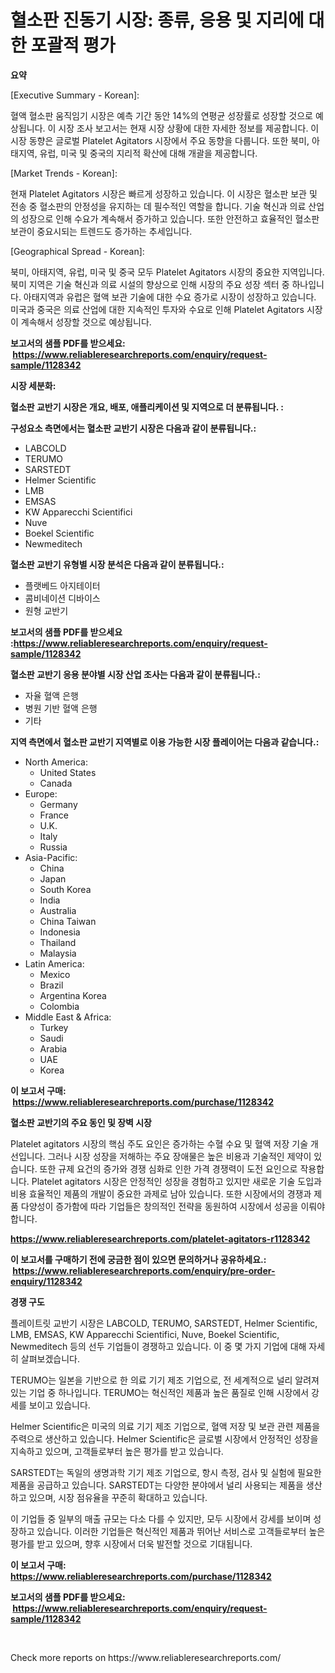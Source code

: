 <p><h1>혈소판 진동기 시장: 종류, 응용 및 지리에 대한 포괄적 평가</h1></p><p><strong>요약</strong></p>
<p><p>[Executive Summary - Korean]:</p><p>혈액 혈소판 움직임기 시장은 예측 기간 동안 14%의 연평균 성장률로 성장할 것으로 예상됩니다. 이 시장 조사 보고서는 현재 시장 상황에 대한 자세한 정보를 제공합니다. 이 시장 동향은 글로벌 Platelet Agitators 시장에서 주요 동향을 다룹니다. 또한 북미, 아태지역, 유럽, 미국 및 중국의 지리적 확산에 대해 개괄을 제공합니다.</p><p>[Market Trends - Korean]:</p><p>현재 Platelet Agitators 시장은 빠르게 성장하고 있습니다. 이 시장은 혈소판 보관 및 전송 중 혈소판의 안정성을 유지하는 데 필수적인 역할을 합니다. 기술 혁신과 의료 산업의 성장으로 인해 수요가 계속해서 증가하고 있습니다. 또한 안전하고 효율적인 혈소판 보관이 중요시되는 트렌드도 증가하는 추세입니다.</p><p>[Geographical Spread - Korean]:</p><p>북미, 아태지역, 유럽, 미국 및 중국 모두 Platelet Agitators 시장의 중요한 지역입니다. 북미 지역은 기술 혁신과 의료 시설의 향상으로 인해 시장의 주요 성장 섹터 중 하나입니다. 아태지역과 유럽은 혈액 보관 기술에 대한 수요 증가로 시장이 성장하고 있습니다. 미국과 중국은 의료 산업에 대한 지속적인 투자와 수요로 인해 Platelet Agitators 시장이 계속해서 성장할 것으로 예상됩니다.</p></p>
<p><strong>보고서의 샘플 PDF를 받으세요: &nbsp;<a href="https://www.reliableresearchreports.com/enquiry/request-sample/1128342">https://www.reliableresearchreports.com/enquiry/request-sample/1128342</a></strong></p>
<p><strong>시장 세분화:</strong></p>
<p><strong> 혈소판 교반기 시장은 개요, 배포, 애플리케이션 및 지역으로 더 분류됩니다. :</strong></p>
<p><strong>구성요소 측면에서는 혈소판 교반기 시장은 다음과 같이 분류됩니다.:</strong></p>
<p><ul><li>LABCOLD</li><li>TERUMO</li><li>SARSTEDT</li><li>Helmer Scientific</li><li>LMB</li><li>EMSAS</li><li>KW Apparecchi Scientifici</li><li>Nuve</li><li>Boekel Scientific</li><li>Newmeditech</li></ul></p>
<p><strong> 혈소판 교반기 유형별 시장 분석은 다음과 같이 분류됩니다.:</strong></p>
<p><ul><li>플랫베드 아지테이터</li><li>콤비네이션 디바이스</li><li>원형 교반기</li></ul></p>
<p><strong>보고서의 샘플 PDF를 받으세요 :<a href="https://www.reliableresearchreports.com/enquiry/request-sample/1128342">https://www.reliableresearchreports.com/enquiry/request-sample/1128342</a></strong></p>
<p><strong> 혈소판 교반기 응용 분야별 시장 산업 조사는 다음과 같이 분류됩니다.:</strong></p>
<p><ul><li>자율 혈액 은행</li><li>병원 기반 혈액 은행</li><li>기타</li></ul></p>
<p><strong>지역 측면에서 혈소판 교반기 지역별로 이용 가능한 시장 플레이어는 다음과 같습니다.:</strong></p>
<p><ul>
    <li>
        North America:
        <ul>
            <li>United States</li>
            <li>Canada</li>
        </ul>
    </li>
    <li>
        Europe:
        <ul>
            <li>Germany</li>
            <li>France</li>
            <li>U.K.</li>
            <li>Italy</li>
            <li>Russia</li>
        </ul>
    </li>
    <li>
        Asia-Pacific:
        <ul>
            <li>China</li>
            <li>Japan</li>
            <li>South Korea</li>
            <li>India</li>
            <li>Australia</li>
            <li>China Taiwan</li>
            <li>Indonesia</li>
            <li>Thailand</li>
            <li>Malaysia</li>
        </ul>
    </li>
    <li>
        Latin America:
        <ul>
            <li>Mexico</li>
            <li>Brazil</li>
            <li>Argentina Korea</li>
            <li>Colombia</li>
        </ul>
    </li>
    <li>
        Middle East & Africa:
        <ul>
            <li>Turkey</li>
            <li>Saudi</li>
            <li>Arabia</li>
            <li>UAE</li>
            <li>Korea</li>
        </ul>
    </li>
    </ul></p>
<p><strong>이 보고서 구매: &nbsp;<a href="https://www.reliableresearchreports.com/purchase/1128342">https://www.reliableresearchreports.com/purchase/1128342</a></strong></p>
<p><strong>혈소판 교반기의 주요 동인 및 장벽 시장</strong></p>
<p><p>Platelet agitators 시장의 핵심 주도 요인은 증가하는 수혈 수요 및 혈액 저장 기술 개선입니다. 그러나 시장 성장을 저해하는 주요 장애물은 높은 비용과 기술적인 제약이 있습니다. 또한 규제 요건의 증가와 경쟁 심화로 인한 가격 경쟁력이 도전 요인으로 작용합니다. Platelet agitators 시장은 안정적인 성장을 경험하고 있지만 새로운 기술 도입과 비용 효율적인 제품의 개발이 중요한 과제로 남아 있습니다. 또한 시장에서의 경쟁과 제품 다양성이 증가함에 따라 기업들은 창의적인 전략을 동원하여 시장에서 성공을 이뤄야 합니다.</p></p>
<p><strong><a href="https://www.reliableresearchreports.com/platelet-agitators-r1128342">https://www.reliableresearchreports.com/platelet-agitators-r1128342</a></strong></p>
<p><strong>이 보고서를 구매하기 전에 궁금한 점이 있으면 문의하거나 공유하세요.: &nbsp;<a href="https://www.reliableresearchreports.com/enquiry/pre-order-enquiry/1128342">https://www.reliableresearchreports.com/enquiry/pre-order-enquiry/1128342</a></strong></p>
<p><strong>경쟁 구도</strong></p>
<p><p>플레이트릿 교반기 시장은 LABCOLD, TERUMO, SARSTEDT, Helmer Scientific, LMB, EMSAS, KW Apparecchi Scientifici, Nuve, Boekel Scientific, Newmeditech 등의 선두 기업들이 경쟁하고 있습니다. 이 중 몇 가지 기업에 대해 자세히 살펴보겠습니다.</p><p>TERUMO는 일본을 기반으로 한 의료 기기 제조 기업으로, 전 세계적으로 널리 알려져 있는 기업 중 하나입니다. TERUMO는 혁신적인 제품과 높은 품질로 인해 시장에서 강세를 보이고 있습니다.</p><p>Helmer Scientific은 미국의 의료 기기 제조 기업으로, 혈액 저장 및 보관 관련 제품을 주력으로 생산하고 있습니다. Helmer Scientific은 글로벌 시장에서 안정적인 성장을 지속하고 있으며, 고객들로부터 높은 평가를 받고 있습니다.</p><p>SARSTEDT는 독일의 생명과학 기기 제조 기업으로, 항시 측정, 검사 및 실험에 필요한 제품을 공급하고 있습니다. SARSTEDT는 다양한 분야에서 널리 사용되는 제품을 생산하고 있으며, 시장 점유율을 꾸준히 확대하고 있습니다.</p><p>이 기업들 중 일부의 매출 규모는 다소 다를 수 있지만, 모두 시장에서 강세를 보이며 성장하고 있습니다. 이러한 기업들은 혁신적인 제품과 뛰어난 서비스로 고객들로부터 높은 평가를 받고 있으며, 향후 시장에서 더욱 발전할 것으로 기대됩니다.</p></p>
<p><strong>이 보고서 구매: &nbsp; <a href="https://www.reliableresearchreports.com/purchase/1128342">https://www.reliableresearchreports.com/purchase/1128342</a></strong></p>
<p><strong>보고서의 샘플 PDF를 받으세요: &nbsp;<a href="https://www.reliableresearchreports.com/enquiry/request-sample/1128342">https://www.reliableresearchreports.com/enquiry/request-sample/1128342</a></strong><strong></strong></p>
<p>&nbsp;</p>
<p>Check more reports on https://www.reliableresearchreports.com/</p>